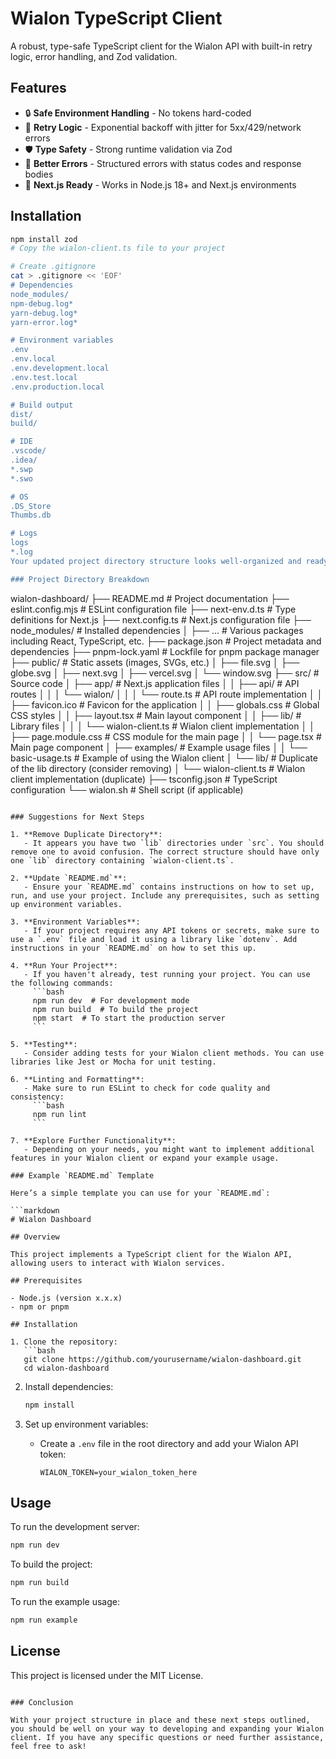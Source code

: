 # Wialon TypeScript Client

A robust, type-safe TypeScript client for the Wialon API with built-in retry logic, error handling, and Zod validation.

## Features

- 🔒 **Safe Environment Handling** - No tokens hard-coded
- 🔄 **Retry Logic** - Exponential backoff with jitter for 5xx/429/network errors
- 🛡️ **Type Safety** - Strong runtime validation via Zod
- 🐛 **Better Errors** - Structured errors with status codes and response bodies
- 🚀 **Next.js Ready** - Works in Node.js 18+ and Next.js environments

## Installation

```bash
npm install zod
# Copy the wialon-client.ts file to your project

# Create .gitignore
cat > .gitignore << 'EOF'
# Dependencies
node_modules/
npm-debug.log*
yarn-debug.log*
yarn-error.log*

# Environment variables
.env
.env.local
.env.development.local
.env.test.local
.env.production.local

# Build output
dist/
build/

# IDE
.vscode/
.idea/
*.swp
*.swo

# OS
.DS_Store
Thumbs.db

# Logs
logs
*.log
Your updated project directory structure looks well-organized and ready for development with the Wialon TypeScript client. Here’s a breakdown of the key components and some suggestions for next steps:

### Project Directory Breakdown

```
wialon-dashboard/
├── README.md                # Project documentation
├── eslint.config.mjs       # ESLint configuration file
├── next-env.d.ts           # Type definitions for Next.js
├── next.config.ts          # Next.js configuration file
├── node_modules/           # Installed dependencies
│   ├── ...                  # Various packages including React, TypeScript, etc.
├── package.json             # Project metadata and dependencies
├── pnpm-lock.yaml           # Lockfile for pnpm package manager
├── public/                  # Static assets (images, SVGs, etc.)
│   ├── file.svg
│   ├── globe.svg
│   ├── next.svg
│   ├── vercel.svg
│   └── window.svg
├── src/                     # Source code
│   ├── app/                 # Next.js application files
│   │   ├── api/             # API routes
│   │   │   └── wialon/
│   │   │       └── route.ts # API route implementation
│   │   ├── favicon.ico       # Favicon for the application
│   │   ├── globals.css       # Global CSS styles
│   │   ├── layout.tsx        # Main layout component
│   │   ├── lib/              # Library files
│   │   │   └── wialon-client.ts # Wialon client implementation
│   │   ├── page.module.css    # CSS module for the main page
│   │   └── page.tsx           # Main page component
│   ├── examples/             # Example usage files
│   │   └── basic-usage.ts    # Example of using the Wialon client
│   └── lib/                  # Duplicate of the lib directory (consider removing)
│       └── wialon-client.ts   # Wialon client implementation (duplicate)
├── tsconfig.json            # TypeScript configuration
└── wialon.sh                # Shell script (if applicable)
```

### Suggestions for Next Steps

1. **Remove Duplicate Directory**:
   - It appears you have two `lib` directories under `src`. You should remove one to avoid confusion. The correct structure should have only one `lib` directory containing `wialon-client.ts`.

2. **Update `README.md`**:
   - Ensure your `README.md` contains instructions on how to set up, run, and use your project. Include any prerequisites, such as setting up environment variables.

3. **Environment Variables**:
   - If your project requires any API tokens or secrets, make sure to use a `.env` file and load it using a library like `dotenv`. Add instructions in your `README.md` on how to set this up.

4. **Run Your Project**:
   - If you haven't already, test running your project. You can use the following commands:
     ```bash
     npm run dev  # For development mode
     npm run build  # To build the project
     npm start  # To start the production server
     ```

5. **Testing**:
   - Consider adding tests for your Wialon client methods. You can use libraries like Jest or Mocha for unit testing.

6. **Linting and Formatting**:
   - Make sure to run ESLint to check for code quality and consistency:
     ```bash
     npm run lint
     ```

7. **Explore Further Functionality**:
   - Depending on your needs, you might want to implement additional features in your Wialon client or expand your example usage.

### Example `README.md` Template

Here’s a simple template you can use for your `README.md`:

```markdown
# Wialon Dashboard

## Overview

This project implements a TypeScript client for the Wialon API, allowing users to interact with Wialon services.

## Prerequisites

- Node.js (version x.x.x)
- npm or pnpm

## Installation

1. Clone the repository:
   ```bash
   git clone https://github.com/yourusername/wialon-dashboard.git
   cd wialon-dashboard
   ```

2. Install dependencies:
   ```bash
   npm install
   ```

3. Set up environment variables:
   - Create a `.env` file in the root directory and add your Wialon API token:
     ```
     WIALON_TOKEN=your_wialon_token_here
     ```

## Usage

To run the development server:
```bash
npm run dev
```

To build the project:
```bash
npm run build
```

To run the example usage:
```bash
npm run example
```

## License

This project is licensed under the MIT License.
```

### Conclusion

With your project structure in place and these next steps outlined, you should be well on your way to developing and expanding your Wialon client. If you have any specific questions or need further assistance, feel free to ask!